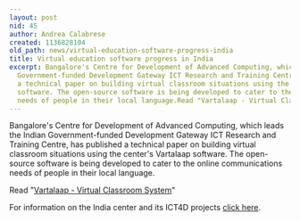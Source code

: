 ```yaml
---
layout: post
nid: 45
author: Andrea Calabrese
created: 1136828104
old_path: news/virtual-education-software-progress-india
title: Virtual education software progress in India
excerpt: Bangalore's Centre for Development of Advanced Computing, which leads the Indian
  Government-funded Development Gateway ICT Research and Training Centre, has published
  a technical paper on building virtual classroom situations using the center's Vartalaap
  software. The open-source software is being developed to cater to the online communications
  needs of people in their local language.Read "Vartalaap - Virtual Classroom System"
---
```


Bangalore's Centre for Development of Advanced Computing, which leads the Indian Government-funded Development Gateway ICT Research and Training Centre, has published a technical paper on building virtual classroom situations using the center's Vartalaap software. The open-source software is being developed to cater to the online communications needs of people in their local language.

Read "[Vartalaap - Virtual Classroom System](http://www.elearn.cdac.in/eleltechIndia05/PDF/07-Vartalaap%20%C3%A2%20Virtual%20Classroom%20System%20-Supriya%20-%2007.pdf)"

For information on the India center and its ICT4D projects [click here](http://202.141.151.13/index.php/cdacmumbai).
